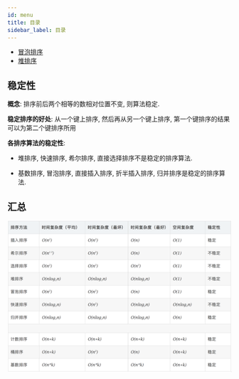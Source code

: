 ```yaml
---
id: menu
title: 目录
sidebar_label: 目录
---
```


- [冒泡排序](/algorithm-design/sort/bubble)
- [堆排序](/algorithm-design/sort/heap)

## 稳定性

**概念**: 排序前后两个相等的数相对位置不变, 则算法稳定.

**稳定排序的好处**: 从一个键上排序, 然后再从另一个键上排序, 第一个键排序的结果可以为第二个键排序所用

**各排序算法的稳定性**:

- 堆排序, 快速排序, 希尔排序, 直接选择排序不是稳定的排序算法.

- 基数排序, 冒泡排序, 直接插入排序, 折半插入排序, 归并排序是稳定的排序算法.

## 汇总

![排序汇总](../../static/img/sort.png)
